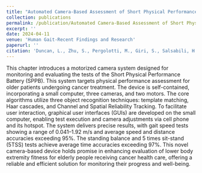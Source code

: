 ```yaml
---
title: "Automated Camera-Based Assessment of Short Physical Performance Battery (SPPB) for Older Adults with Cancer"
collection: publications
permalink: /publication/Automated Camera-Based Assessment of Short Physical Performance Battery (SPPB) for Older Adults with Cancer
excerpt: ''
date: 2024-04-11
venue: 'Human Gait-Recent Findings and Research'
paperurl: ''
citation: 'Duncan, L., Zhu, S., Pergolotti, M., Giri, S., Salsabili, H., Faezipour, M., ... & Mirbozorgi, S. A. (2024). Automated Camera-Based Assessment of Short Physical Performance Battery (SPPB) for Older Adults with Cancer. In Human Gait-Recent Findings and Research. IntechOpen.'
---
```


This chapter introduces a motorized camera system designed for monitoring and evaluating the tests of the Short Physical Performance Battery (SPPB). This system targets physical performance assessment for older patients undergoing cancer treatment. The device is self-contained, incorporating a small computer, three cameras, and two motors. The core algorithms utilize three object recognition techniques: template matching, Haar cascades, and Channel and Spatial Reliability Tracking. To facilitate user interaction, graphical user interfaces (GUIs) are developed on the small computer, enabling test execution and camera adjustments via cell phone and its hotspot. The system delivers precise results, with gait speed tests showing a range of 0.041–1.92 m/s and average speed and distance accuracies exceeding 95%. The standing balance and 5 times sit-stand (5TSS) tests achieve average time accuracies exceeding 97%. This novel camera-based device holds promise in enhancing evaluation of lower body extremity fitness for elderly people receiving cancer health care, offering a reliable and efficient solution for monitoring their progress and well-being.